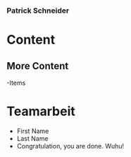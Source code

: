 
### Patrick Schneider

# Content

## More Content
-Items

# Teamarbeit
- First Name
- Last Name
- Congratulation, you are done. Wuhu!
